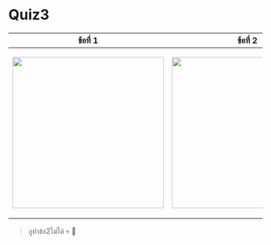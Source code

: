 # Quiz3

<table>
    <thead>
        <th align="center">ข้อที่ 1</th>
        <th align="center">ข้อที่ 2</th>
    </thead>
    <tbody>
        <td>
            <p align="center">
                <img src="https://i.pinimg.com/1200x/7f/d8/11/7fd81132f7464d90006264b4963232be.jpg" height=300 width=300 />
            </p>
        </td>
        <td>
            <p align="center">
                <img src="https://i.pinimg.com/1200x/87/b3/55/87b355814576450e76f27450e50caea7.jpg" height=300 width=300/>
            </p>
        </td>
    </tbody>
</table>

> กูทำข้อ2ไม่ได้ 💀 🗿